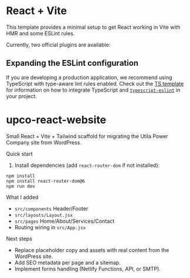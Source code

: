 # React + Vite

This template provides a minimal setup to get React working in Vite with HMR and some ESLint rules.

Currently, two official plugins are available:


## Expanding the ESLint configuration

If you are developing a production application, we recommend using TypeScript with type-aware lint rules enabled. Check out the [TS template](https://github.com/vitejs/vite/tree/main/packages/create-vite/template-react-ts) for information on how to integrate TypeScript and [`typescript-eslint`](https://typescript-eslint.io) in your project.

# upco-react-website

Small React + Vite + Tailwind scaffold for migrating the Utila Power Company site from WordPress.

Quick start

1. Install dependencies (add `react-router-dom` if not installed):

```pwsh
npm install
npm install react-router-dom@6
npm run dev
```

What I added

- `src/components` Header/Footer
- `src/layouts/Layout.jsx`
- `src/pages` Home/About/Services/Contact
- Routing wiring in `src/App.jsx`

Next steps

- Replace placeholder copy and assets with real content from the WordPress site.
- Add SEO metadata per page and a sitemap.
- Implement forms handling (Netlify Functions, API, or SMTP).
